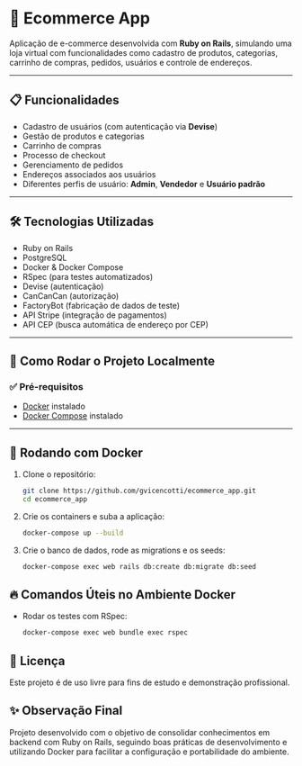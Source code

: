 # 🛒 Ecommerce App

Aplicação de e-commerce desenvolvida com **Ruby on Rails**, simulando uma loja virtual com funcionalidades como cadastro de produtos, categorias, carrinho de compras, pedidos, usuários e controle de endereços.

---

## 📋 Funcionalidades

- Cadastro de usuários (com autenticação via **Devise**)
- Gestão de produtos e categorias
- Carrinho de compras
- Processo de checkout
- Gerenciamento de pedidos
- Endereços associados aos usuários
- Diferentes perfis de usuário: **Admin**, **Vendedor** e **Usuário padrão**

---

## 🛠️ Tecnologias Utilizadas

- Ruby on Rails
- PostgreSQL
- Docker & Docker Compose
- RSpec (para testes automatizados)
- Devise (autenticação)
- CanCanCan (autorização)
- FactoryBot (fabricação de dados de teste)
- API Stripe (integração de pagamentos)
- API CEP (busca automática de endereço por CEP)

---

## 🚀 Como Rodar o Projeto Localmente

### ✅ Pré-requisitos

- [Docker](https://www.docker.com/) instalado
- [Docker Compose](https://docs.docker.com/compose/) instalado

---

## 🐳 Rodando com Docker

1. Clone o repositório:

   ```bash
   git clone https://github.com/gvicencotti/ecommerce_app.git
   cd ecommerce_app


2. Crie os containers e suba a aplicação:
   ```bash
   docker-compose up --build

3. Crie o banco de dados, rode as migrations e os seeds:
    ```bash
    docker-compose exec web rails db:create db:migrate db:seed

## 🔥 Comandos Úteis no Ambiente Docker
 - Rodar os testes com RSpec:
    ```bash
    docker-compose exec web bundle exec rspec

## 📜 Licença
Este projeto é de uso livre para fins de estudo e demonstração profissional.

## ✨ Observação Final
Projeto desenvolvido com o objetivo de consolidar conhecimentos em backend com Ruby on Rails, seguindo boas práticas de desenvolvimento e utilizando Docker para facilitar a configuração e portabilidade do ambiente.